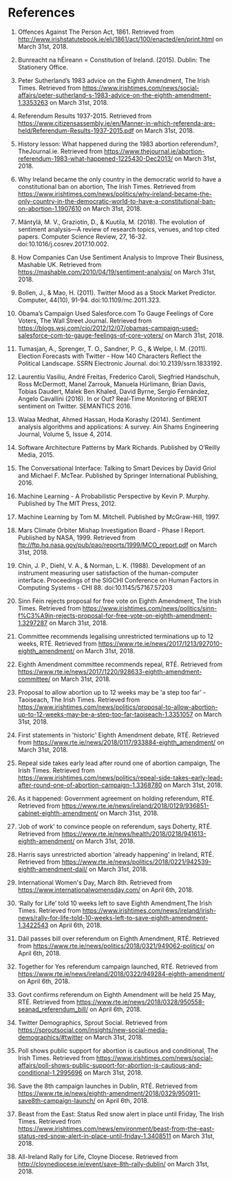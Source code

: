 # References

1. Offences Against The Person Act, 1861. Retrieved from http://www.irishstatutebook.ie/eli/1861/act/100/enacted/en/print.html on March 31st, 2018.

2. Bunreacht na hÉireann = Constitution of Ireland. (2015). Dublin: The Stationery Office.

3. Peter Sutherland’s 1983 advice on the Eighth Amendment, The Irish Times. Retrieved from https://www.irishtimes.com/news/social-affairs/peter-sutherland-s-1983-advice-on-the-eighth-amendment-1.3353263 on March 31st, 2018.

4. Referendum Results 1937-2015. Retrieved from https://www.citizensassembly.ie/en/Manner-in-which-referenda-are-held/Referendum-Results-1937-2015.pdf on March 31st, 2018.

5. History lesson: What happened during the 1983 abortion referendum?, TheJournal.ie. Retrieved from https://www.thejournal.ie/abortion-referendum-1983-what-happened-1225430-Dec2013/ on March 31st, 2018.

6. Why Ireland became the only country in the democratic world to have a constitutional ban on abortion, The Irish Times. Retrieved from https://www.irishtimes.com/news/politics/why-ireland-became-the-only-country-in-the-democratic-world-to-have-a-constitutional-ban-on-abortion-1.1907610 on March 31st, 2018.



7. Mäntylä, M. V., Graziotin, D., & Kuutila, M. (2018). The evolution of sentiment analysis—A review of research topics, venues, and top cited papers. Computer Science Review, 27, 16-32. doi:10.1016/j.cosrev.2017.10.002.

8. How Companies Can Use Sentiment Analysis to Improve Their Business, Mashable UK. Retrieved from https://mashable.com/2010/04/19/sentiment-analysis/ on March 31st, 2018.

9. Bollen, J., & Mao, H. (2011). Twitter Mood as a Stock Market Predictor. Computer, 44(10), 91-94. doi:10.1109/mc.2011.323.

10. Obama’s Campaign Used Salesforce.com To Gauge Feelings of Core Voters, The Wall Street Journal. Retrieved from https://blogs.wsj.com/cio/2012/12/07/obamas-campaign-used-salesforce-com-to-gauge-feelings-of-core-voters/ on March 31st, 2018.

11. Tumasjan, A., Sprenger, T. O., Sandner, P. G., & Welpe, I. M. (2011). Election Forecasts with Twitter - How 140 Characters Reflect the Political Landscape. SSRN Electronic Journal. doi:10.2139/ssrn.1833192.

12. Laurentiu Vasiliu, André Freitas, Frederico Caroli, Siegfried Handschuh, Ross McDermott, Manel Zarrouk, Manuela Hürlimann, Brian Davis, Tobias Daudert, Malek Ben Khaled, David Byrne, Sergio Fernández, Angelo Cavallini (2016). In or Out? Real-Time Monitoring of BREXIT sentiment on Twitter. SEMANTICS 2016.

13. Walaa Medhat, Ahmed Hassan, Hoda Korashy (2014). Sentiment analysis algorithms and applications: A survey. Ain Shams Engineering Journal, Volume 5, Issue 4, 2014.



14. Software Architecture Patterns by Mark Richards. Published by O’Reilly Media, 2015.



15. The Conversational Interface: Talking to Smart Devices by David Griol and Michael F. McTear. Published by Springer International Publishing, 2016.



16. Machine Learning - A Probabilistic Perspective by Kevin P. Murphy. Published by The MIT Press, 2012.

17. Machine Learning by Tom M. Mitchell. Published by McGraw-Hill, 1997.



18. Mars Climate Orbiter Mishap Investigation Board - Phase I Report. Published by NASA, 1999. Retrieved from ftp://ftp.hq.nasa.gov/pub/pao/reports/1999/MCO_report.pdf on March 31st, 2018.



19. Chin, J. P., Diehl, V. A., & Norman, L. K. (1988). Development of an instrument measuring user satisfaction of the human-computer interface. Proceedings of the SIGCHI Conference on Human Factors in Computing Systems - CHI 88. doi:10.1145/57167.57203



20. Sinn Féin rejects proposal for free vote on Eighth Amendment, The Irish Times. Retrieved from https://www.irishtimes.com/news/politics/sinn-f%C3%A9in-rejects-proposal-for-free-vote-on-eighth-amendment-1.3297287 on March 31st, 2018.

21. Committee recommends legalising unrestricted terminations up to 12 weeks, RTÉ. Retrieved from https://www.rte.ie/news/2017/1213/927010-eighth_amendment/ on March 31st, 2018.

22. Eighth Amendment committee recommends repeal, RTÉ. Retrieved from https://www.rte.ie/news/2017/1220/928633-eighth-amendment-committee/ on March 31st, 2018.

23. Proposal to allow abortion up to 12 weeks may be ‘a step too far’ - Taoiseach, The Irish Times. Retrieved from https://www.irishtimes.com/news/politics/proposal-to-allow-abortion-up-to-12-weeks-may-be-a-step-too-far-taoiseach-1.3351057 on March 31st, 2018.

24. First statements in 'historic' Eighth Amendment debate, RTÉ. Retrieved from https://www.rte.ie/news/2018/0117/933884-eighth_amendment/ on March 31st, 2018.

25. Repeal side takes early lead after round one of abortion campaign, The Irish Times. Retrieved from https://www.irishtimes.com/news/politics/repeal-side-takes-early-lead-after-round-one-of-abortion-campaign-1.3368780 on March 31st, 2018.

26. As it happened: Government agreement on holding referendum, RTÉ. Retrieved from https://www.rte.ie/news/ireland/2018/0129/936851-cabinet-eighth-amendment/ on March 31st, 2018.

27. 'Job of work' to convince people on referendum, says Doherty, RTÉ. Retrieved from https://www.rte.ie/news/health/2018/0218/941613-eighth-amendment/ on March 31st, 2018.

28. Harris says unrestricted abortion 'already happening' in Ireland, RTÉ. Retrieved from https://www.rte.ie/news/politics/2018/0221/942539-eighth-amendment-dail/ on March 31st, 2018.

29. International Women's Day, March 8th. Retrieved from https://www.internationalwomensday.com/ on April 6th, 2018.

30. ‘Rally for Life’ told 10 weeks left to save Eighth Amendment,The Irish Times. Retrieved from https://www.irishtimes.com/news/ireland/irish-news/rally-for-life-told-10-weeks-left-to-save-eighth-amendment-1.3422543 on April 6th, 2018.

31. Dáil passes bill over referendum on Eighth Amendment, RTÉ. Retrieved from https://www.rte.ie/news/politics/2018/0321/949062-politics/ on April 6th, 2018.

32. Together for Yes referendum campaign launched, RTÉ. Retrieved from https://www.rte.ie/news/ireland/2018/0322/949284-eighth-amendment/ on April 6th, 2018.

33. Govt confirms referendum on Eighth Amendment will be held 25 May, RTÉ. Retrieved from https://www.rte.ie/news/2018/0328/950558-seanad_referendum_bill/ on April 6th, 2018.

34. Twitter Demographics, Sprout Social. Retrieved from https://sproutsocial.com/insights/new-social-media-demographics/#twitter on March 31st, 2018.

35. Poll shows public support for abortion is cautious and conditional, The Irish Times. Retrieved from https://www.irishtimes.com/news/social-affairs/poll-shows-public-support-for-abortion-is-cautious-and-conditional-1.2995696 on March 31st, 2018.

36. Save the 8th campaign launches in Dublin, RTÉ. Retrieved from https://www.rte.ie/news/eighth-amendment/2018/0329/950911-save8th-campaign-launch/ on April 6th, 2018.

37. Beast from the East: Status Red snow alert in place until Friday, The Irish Times. Retrieved from https://www.irishtimes.com/news/environment/beast-from-the-east-status-red-snow-alert-in-place-until-friday-1.3408511 on March 31st, 2018.

38. All-Ireland Rally for Life, Cloyne Diocese. Retrieved from http://cloynediocese.ie/event/save-8th-rally-dublin/ on March 31st, 2018.

